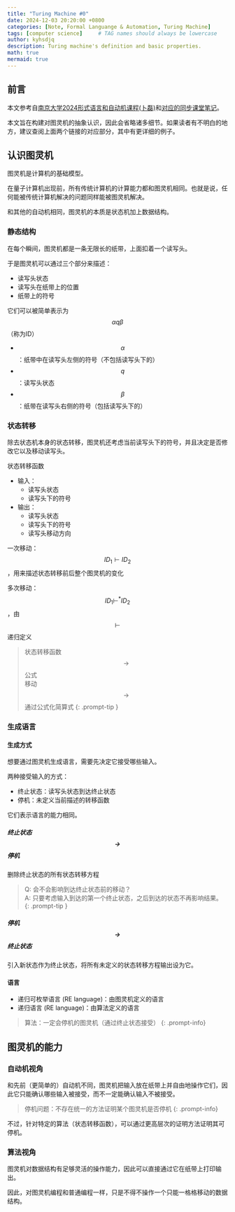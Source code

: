 ```yaml
---
title: "Turing Machine #0"
date: 2024-12-03 20:20:00 +0800
categories: [Note, Formal Languange & Automation, Turing Machine]
tags: [computer science]     # TAG names should always be lowercase
author: kyhsdjq
description: Turing machine's definition and basic properties.
math: true
mermaid: true
---
```


## 前言

本文参考自[南京大学2024形式语言和自动机课程(卜磊)](https://fla24course.github.io/)和[对应的同步课堂笔记](https://fla.cuijiacai.com/07-tm/)。

本文旨在构建对图灵机的抽象认识，因此会省略诸多细节。如果读者有不明白的地方，建议查阅上面两个链接的对应部分，其中有更详细的例子。

## 认识图灵机

图灵机是计算机的基础模型。

在量子计算机出现前，所有传统计算机的计算能力都和图灵机相同。也就是说，任何能被传统计算机解决的问题同样能被图灵机解决。

和其他的自动机相同，图灵机的本质是状态机加上数据结构。

### 静态结构

在每个瞬间，图灵机都是一条无限长的纸带，上面扣着一个读写头。

于是图灵机可以通过三个部分来描述：
- 读写头状态
- 读写头在纸带上的位置
- 纸带上的符号

它们可以被简单表示为$$\alpha q\beta$$（称为ID）
- $$\alpha$$：纸带中在读写头左侧的符号（不包括读写头下的）
- $$q$$：读写头状态
- $$\beta$$：纸带在读写头右侧的符号（包括读写头下的）

### 状态转移

除去状态机本身的状态转移，图灵机还考虑当前读写头下的符号，并且决定是否修改它以及移动读写头。

状态转移函数
- 输入：
    - 读写头状态
    - 读写头下的符号
- 输出：
    - 读写头状态
    - 读写头下的符号
    - 读写头移动方向

一次移动：$$ID_1\vdash ID_2$$，用来描述状态转移前后整个图灵机的变化

多次移动：$$ID_1\vdash^* ID_2$$，由$$\vdash$$递归定义

> 状态转移函数$$\rightarrow$$公式  
> 移动$$\rightarrow$$通过公式化简算式
{: .prompt-tip }

### 生成语言

#### 生成方式

想要通过图灵机生成语言，需要先决定它接受哪些输入。

两种接受输入的方式：
- 终止状态：读写头状态到达终止状态
- 停机：未定义当前描述的转移函数

它们表示语言的能力相同。

##### 终止状态$$\rightarrow$$停机

删除终止状态的所有状态转移方程

> Q: 会不会影响到达终止状态前的移动？  
> A: 只要考虑输入到达的第一个终止状态，之后到达的状态不再影响结果。
{: .prompt-tip }

##### 停机$$\rightarrow$$终止状态

引入新状态作为终止状态，将所有未定义的状态转移方程输出设为它。

#### 语言

- 递归可枚举语言 (RE language)：由图灵机定义的语言
- 递归语言 (RE language)：由算法定义的语言

> 算法：一定会停机的图灵机（通过终止状态接受）
{: .prompt-info}

## 图灵机的能力

### 自动机视角

和先前（更简单的）自动机不同，图灵机把输入放在纸带上并自由地操作它们，因此它只能确认哪些输入被接受，而不一定能确认输入不被接受。

> 停机问题：不存在统一的方法证明某个图灵机是否停机
{: .prompt-info}

不过，针对特定的算法（状态转移函数），可以通过更高层次的证明方法证明其可停机。

### 算法视角

图灵机对数据结构有足够灵活的操作能力，因此可以直接通过它在纸带上打印输出。

因此，对图灵机编程和普通编程一样，只是不得不操作一个只能一格格移动的数据结构。

